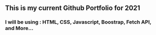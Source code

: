 ## This is my current Github Portfolio for 2021

### I will be using : HTML, CSS, Javascript, Boostrap, Fetch API, and More...
